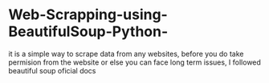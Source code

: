 # Web-Scrapping-using-BeautifulSoup-Python- 
it is a simple way to scrape data from any websites, before you do take permision from the website or else you can face long term issues,
I followed beautiful soup oficial docs 
